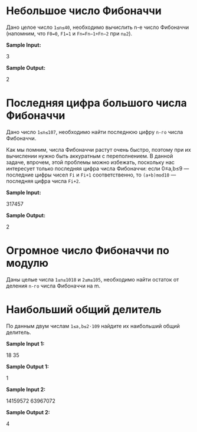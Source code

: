 # Небольшое число Фибоначчи

Дано целое число `1≤n≤40`, необходимо вычислить n-е число Фибоначчи (напомним, что `F0=0`, `F1=1` и `Fn=Fn−1+Fn−2` при `n≥2`).

**Sample Input:**

3

**Sample Output:**

2

# Последняя цифра большого числа Фибоначчи

Дано число `1≤n≤107`, необходимо найти последнюю цифру `n-го` числа Фибоначчи.

Как мы помним, числа Фибоначчи растут очень быстро, поэтому при их вычислении нужно быть аккуратным с переполнением. В данной задаче, впрочем, этой проблемы можно избежать, поскольку нас интересует только последняя цифра числа Фибоначчи: если 0≤a,b≤9 — последние цифры чисел `Fi` и `Fi+1` соответственно, то `(a+b)mod10` — последняя цифра числа `Fi+2`.

**Sample Input:**

317457

**Sample Output:**

2

# Огромное число Фибоначчи по модулю

Даны целые числа `1≤n≤1018` и `2≤m≤105`, необходимо найти остаток от деления `n-го` числа Фибоначчи на m.

# Наибольший общий делитель

По данным двум числам `1≤a,b≤2⋅109` найдите их наибольший общий делитель.

**Sample Input 1:**

18 35

**Sample Output 1:**

1

**Sample Input 2:**

14159572 63967072

**Sample Output 2:**

4